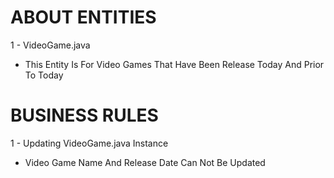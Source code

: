 # ABOUT ENTITIES
1 - VideoGame.java
* This Entity Is For Video Games That Have Been Release Today And Prior To Today

# BUSINESS RULES
1 - Updating VideoGame.java Instance
* Video Game Name And Release Date Can Not Be Updated
